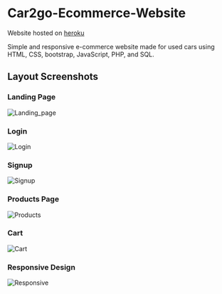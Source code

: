 # Car2go-Ecommerce-Website

Website hosted on [heroku](https://car2go-aw.herokuapp.com/)

Simple and responsive e-commerce website made for used cars using HTML, CSS, bootstrap, JavaScript, PHP, and SQL.

## Layout Screenshots

### Landing Page
![Landing_page](https://user-images.githubusercontent.com/21080221/153099753-82e40340-286f-45ac-a539-2870e92c266f.png)

### Login 
![Login](https://user-images.githubusercontent.com/21080221/153099852-a90a6bdb-1770-4fdc-8264-c6e9f37e3f41.png)

### Signup 
![Signup](https://user-images.githubusercontent.com/21080221/153099950-82db9937-34c4-42b0-834a-d38a8a04722b.png)

### Products Page
![Products](https://user-images.githubusercontent.com/21080221/153100035-ce7e4521-24dd-44e8-9508-a9fd67cba262.png)

### Cart
![Cart](https://user-images.githubusercontent.com/21080221/153100125-af69572f-c764-4d29-82c9-acb395930923.png)

### Responsive Design
![Responsive](https://user-images.githubusercontent.com/21080221/153100235-842c83ac-7842-4055-bfe2-cb3683c530ba.JPG)



